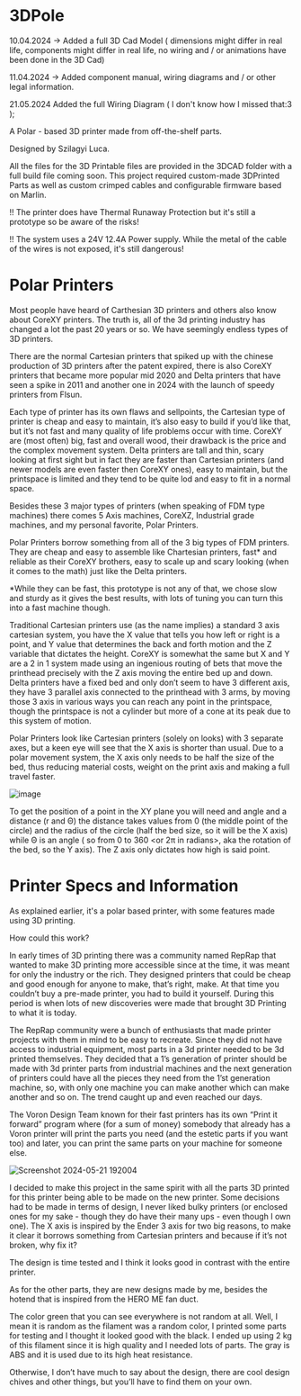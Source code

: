 # 3DPole

10.04.2024 -> Added a full 3D Cad Model ( dimensions might differ in real life, components might differ in real life, no wiring and / or animations have been done in the 3D Cad)

11.04.2024 -> Added component manual, wiring diagrams and / or other legal information.

21.05.2024 Added the full Wiring Diagram ( I don't know how I missed that:3 );


A Polar - based 3D printer made from off-the-shelf parts.

Designed by Szilagyi Luca.

All the files for the 3D Printable files are provided in the 3DCAD folder with a full build file coming soon.
This project required custom-made 3DPrinted Parts as well as custom crimped cables and configurable firmware based on Marlin.

!! The printer does have Thermal Runaway Protection but it's still a prototype so be aware of the risks!

!! The system uses a 24V 12.4A Power supply. While the metal of the cable of the wires is not exposed, it's still dangerous!


# Polar Printers

Most people have heard of Carthesian 3D printers and others also know about CoreXY printers.
The truth is, all of the 3d printing industry has changed a lot the past 20 years or so. We have seemingly endless types of 3D printers.

There are the normal Cartesian printers that spiked up with the chinese production of 3D printers after the patent expired, there is also CoreXY printers that became more popular mid 2020 and Delta printers that have seen a spike in 2011 and another one in 2024 with the launch of speedy printers from Flsun.

Each type of printer has its own flaws and sellpoints, the Cartesian type of printer is cheap and easy to maintain, it’s also easy to build if you’d like that, but it’s not fast and many quality of life problems occur with time. CoreXY are (most often) big, fast and overall wood, their drawback is the price and the complex movement system. Delta printers are tall and thin, scary looking at first sight but in fact they are faster than Cartesian printers (and newer models are even faster then CoreXY ones), easy to maintain, but the printspace is limited and they tend to be quite lod and easy to fit in a normal space.

Besides these 3 major types of printers (when speaking of FDM type machines) there comes 5 Axis machines, CoreXZ, Industrial grade machines, and my personal favorite, Polar Printers.

Polar Printers borrow something from all of the 3 big types of FDM printers. They are cheap and easy to assemble like Chartesian printers, fast* and reliable as their CoreXY brothers, easy to scale up and scary looking (when it comes to the math) just like the Delta printers.

*While they can be fast, this prototype is not any of that, we chose slow and sturdy as it gives the best results, with lots of tuning you can turn this into a fast machine though.

Traditional Cartesian printers use (as the name implies) a standard 3 axis cartesian system, you have the X value that tells you how left or right is a point, and Y value that determines the back and forth motion and the Z variable that dictates the height. CoreXY is somewhat the same but X and Y are a 2 in 1 system made using an ingenious routing of bets that move the printhead precisely with the Z axis moving the entire bed up and down. Delta printers have a fixed bed and only don’t seem to have 3 different axis, they have 3 parallel axis connected to the printhead with 3 arms, by moving those 3 axis in various ways you can reach any point in the printspace, though the printspace is not a cylinder but more of a cone at its peak due to this system of motion.

Polar Printers look like Cartesian printers (solely on looks) with 3 separate axes, but a keen eye will see that the X axis is shorter than usual. Due to a polar movement system, the X axis only needs to be half the size of the bed, thus reducing material costs, weight on the print axis and making a full travel faster.

![image](https://github.com/lucagavril0307/3DPole/assets/163439407/a331d722-1aea-4a5b-ba6b-b6945ba8e72c)

To get the position of a point in the XY plane you will need and angle and a distance (r and Θ) the distance takes values from 0 (the middle point of the circle) and the radius of the circle (half the bed size, so it will be the X axis) while Θ is an angle ( so from 0 to 360 <or 2π in radians>, aka the rotation of the bed, so the Y axis). The Z axis only dictates how high is said point.

 # Printer Specs and Information

 As explained earlier, it's a polar based printer, with some features made using 3D printing.
 
 How could this work?
 
 In early times of 3D printing there was a community named RepRap that wanted to make 3D printing more accessible since at the time, it was meant for only the industry or the rich. They designed printers that could be cheap and good enough for anyone to make, that’s right, make. At that time you couldn’t buy a pre-made printer, you had to build it yourself. During this period is when lots of new discoveries were made that brought 3D Printing to what it is today.
 
The RepRap community were a bunch of enthusiasts that made printer projects with them in mind to be easy to recreate. Since they did not have access to industrial equipment, most parts in a 3d printer needed to be 3d printed themselves. They decided that a 1’s generation of printer should be made with 3d printer parts from industrial machines and the next generation of printers could have all the pieces they need from the 1’st generation machine, so, with only one machine you can make another which can make another and so on. The trend caught up and even reached our days.

The Voron Design Team known for their fast printers has its own “Print it forward” program where (for a sum of money) somebody that already has a Voron printer will print the parts you need (and the estetic parts if you want too) and later, you can print the same parts on your machine for someone else.

![Screenshot 2024-05-21 192004](https://github.com/lucagavril0307/3DPole/assets/163439407/4c9d14f6-2ab6-4091-9f7f-9b78919e5185)

I decided to make this project in the same spirit with all the parts 3D printed for this printer being able to be made on the new printer.
Some decisions had to be made in terms of design, I never liked bulky printers (or enclosed ones for my sake - though they do have their many ups - even though I own one). The X axis is inspired by the Ender 3 axis for two big reasons, to make it clear it borrows something from Cartesian printers and because if it’s not broken, why fix it?

The design is time tested and I think it looks good in contrast with the entire printer.

As for the other parts, they are new designs made by me, besides the hotend that is inspired from the HERO ME fan duct.

The color green that you can see everywhere is not random at all. Well, I mean it is random as the filament was a random color, I printed some parts for testing and I thought it looked good with the black. I ended up using 2 kg of this filament since it is high quality and I needed lots of parts. The gray is ABS and it is used due to its high heat resistance.

Otherwise, I don’t have much to say about the design, there are cool design chives and other things, but you’ll have to find them on your own.
